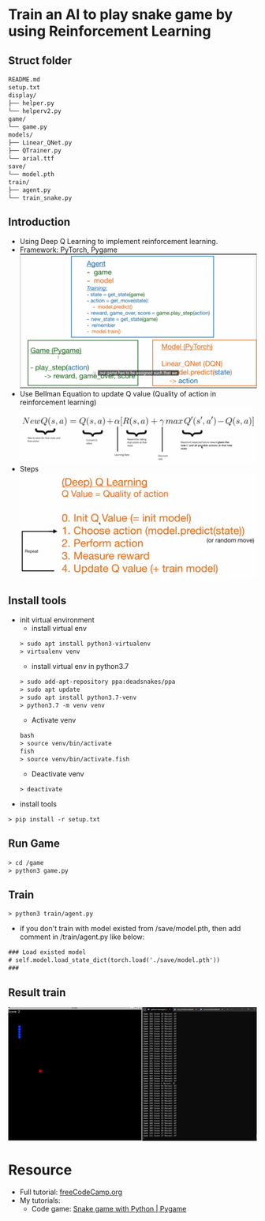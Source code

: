 # Train an AI to play snake game by using Reinforcement Learning
## Struct folder
```
README.md
setup.txt
display/
├── helper.py
└── helperv2.py
game/
└── game.py
models/
├── Linear_QNet.py
├── QTrainer.py
└── arial.ttf
save/
└── model.pth
train/
├── agent.py
└── train_snake.py
```
## Introduction
* Using Deep Q Learning to implement reinforcement learning.
* Framework: PyTorch, Pygame
	![](/images/framework.png)
* Use Bellman Equation to update Q value (Quality of action in reinforcement learning)
	![](/images/bellman-equation.png)
* Steps
	![](/images/steps.png)
## Install tools
* init virtual environment
	* install virtual env
	```
	> sudo apt install python3-virtualenv
	> virtualenv venv 
	```
	* install virtual env in python3.7
	```
	> sudo add-apt-repository ppa:deadsnakes/ppa
	> sudo apt update
	> sudo apt install python3.7-venv
	> python3.7 -m venv venv
	```
	* Activate venv
	```
	bash
	> source venv/bin/activate
	fish
	> source venv/bin/activate.fish
	```
	* Deactivate venv
	```
	> deactivate
	```
* install tools
```
> pip install -r setup.txt
```
## Run Game
```
> cd /game
> python3 game.py
```
## Train
```
> python3 train/agent.py
```
* if you don't train with model existed from /save/model.pth, then add comment in /train/agent.py like below:
```
### Load existed model
# self.model.load_state_dict(torch.load('./save/model.pth'))
###
```
## Result train
![](/images/result.png)
# Resource
* Full tutorial: [freeCodeCamp.org](https://www.youtube.com/watch?v=L8ypSXwyBds&list=LL&index=1&t=287s)
* My tutorials:
	* Code game: [Snake game with Python | Pygame](https://www.youtube.com/watch?v=EZ6uXPTmxKo)
	<!-- * Train model: -->
